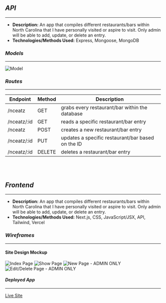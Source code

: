 ## *API*
***
* **Description:** An app that compiles different restaurants/bars within North Carolina that I have personally visited or aspire to visit. Only admin will be able to add, update, or delete an entry.
* **Technologies/Methods Used:** Express, Mongoose, MongoDB

### *Models*
***
![Model](https://i.imgur.com/Slfhfbz.png)

### *Routes*
***
| Endpoint | Method | Description |
| -------- | ------ | ----------- |
| /nceatz | GET | grabs every restaurant/bar within the database |
| /nceatz/:id | GET | reads a specific restaurant/bar entry |
| /nceatz | POST | creates a new restaurant/bar entry |
| /nceatz/:id | PUT | updates a specific restaurant/bar based on the ID |
| /nceatz/:id | DELETE | deletes a restaurant/bar entry |


<br />
<br />

## *Frontend*
***
* **Description:** An app that compiles different restaurants/bars within North Carolina that I have personally visited or aspire to visit. Only admin will be able to add, update, or delete an entry.
* **Technologies/Methods Used:** Next.js, CSS, JavaScript/JSX, API, Tailwind, Vercel

### *Wireframes*
***
#### Site Design Mockup
![Index Page](https://i.imgur.com/s1ZBOCt.png)
![Show Page](https://i.imgur.com/oo9PxkN.png)
![New Page - ADMIN ONLY](https://i.imgur.com/v0CXzZc.png)
![Edit/Delete Page - ADMIN ONLY](https://i.imgur.com/is16Hmu.png)


#### *Deployed App*
***
[Live Site](https://restaurantapp-kohl.vercel.app/)